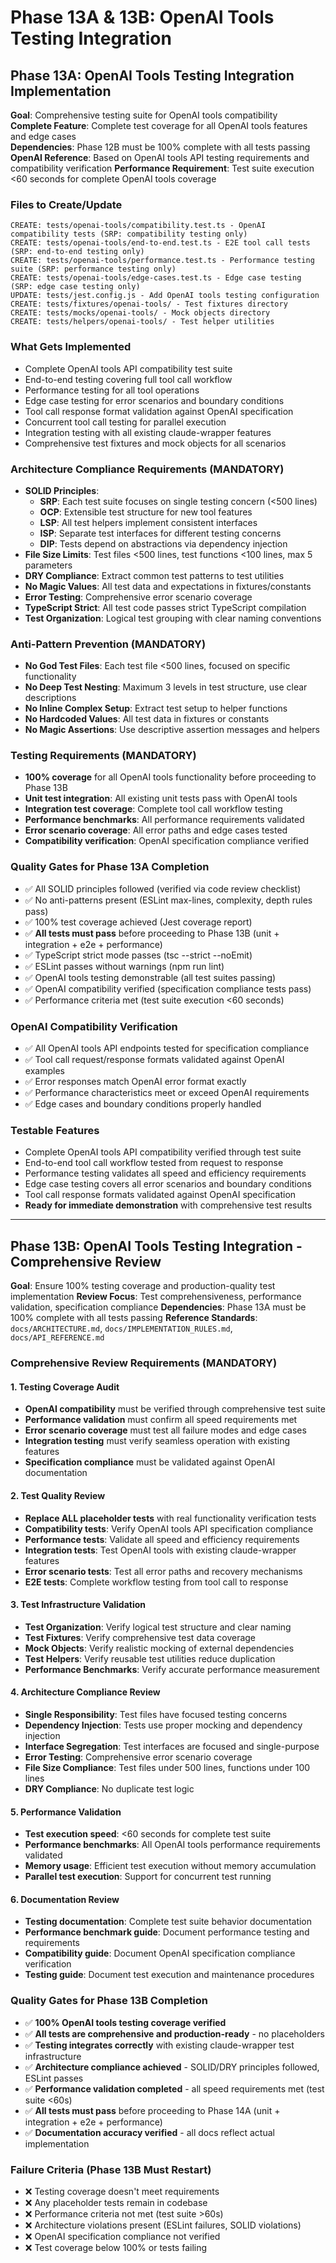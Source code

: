 # Phase 13A & 13B: OpenAI Tools Testing Integration

## Phase 13A: OpenAI Tools Testing Integration Implementation
**Goal**: Comprehensive testing suite for OpenAI tools compatibility  
**Complete Feature**: Complete test coverage for all OpenAI tools features and edge cases  
**Dependencies**: Phase 12B must be 100% complete with all tests passing
**OpenAI Reference**: Based on OpenAI tools API testing requirements and compatibility verification
**Performance Requirement**: Test suite execution <60 seconds for complete OpenAI tools coverage

### Files to Create/Update
```
CREATE: tests/openai-tools/compatibility.test.ts - OpenAI compatibility tests (SRP: compatibility testing only)
CREATE: tests/openai-tools/end-to-end.test.ts - E2E tool call tests (SRP: end-to-end testing only)
CREATE: tests/openai-tools/performance.test.ts - Performance testing suite (SRP: performance testing only)
CREATE: tests/openai-tools/edge-cases.test.ts - Edge case testing (SRP: edge case testing only)
UPDATE: tests/jest.config.js - Add OpenAI tools testing configuration
CREATE: tests/fixtures/openai-tools/ - Test fixtures directory
CREATE: tests/mocks/openai-tools/ - Mock objects directory
CREATE: tests/helpers/openai-tools/ - Test helper utilities
```

### What Gets Implemented
- Complete OpenAI tools API compatibility test suite
- End-to-end testing covering full tool call workflow
- Performance testing for all tool operations
- Edge case testing for error scenarios and boundary conditions
- Tool call response format validation against OpenAI specification
- Concurrent tool call testing for parallel execution
- Integration testing with all existing claude-wrapper features
- Comprehensive test fixtures and mock objects for all scenarios

### Architecture Compliance Requirements (MANDATORY)
- **SOLID Principles**: 
  - **SRP**: Each test suite focuses on single testing concern (<500 lines)
  - **OCP**: Extensible test structure for new tool features
  - **LSP**: All test helpers implement consistent interfaces
  - **ISP**: Separate test interfaces for different testing concerns
  - **DIP**: Tests depend on abstractions via dependency injection
- **File Size Limits**: Test files <500 lines, test functions <100 lines, max 5 parameters
- **DRY Compliance**: Extract common test patterns to test utilities
- **No Magic Values**: All test data and expectations in fixtures/constants
- **Error Testing**: Comprehensive error scenario coverage
- **TypeScript Strict**: All test code passes strict TypeScript compilation
- **Test Organization**: Logical test grouping with clear naming conventions

### Anti-Pattern Prevention (MANDATORY)
- **No God Test Files**: Each test file <500 lines, focused on specific functionality
- **No Deep Test Nesting**: Maximum 3 levels in test structure, use clear descriptions
- **No Inline Complex Setup**: Extract test setup to helper functions
- **No Hardcoded Values**: All test data in fixtures or constants
- **No Magic Assertions**: Use descriptive assertion messages and helpers

### Testing Requirements (MANDATORY)
- **100% coverage** for all OpenAI tools functionality before proceeding to Phase 13B
- **Unit test integration**: All existing unit tests pass with OpenAI tools
- **Integration test coverage**: Complete tool call workflow testing
- **Performance benchmarks**: All performance requirements validated
- **Error scenario coverage**: All error paths and edge cases tested
- **Compatibility verification**: OpenAI specification compliance verified

### Quality Gates for Phase 13A Completion
- ✅ All SOLID principles followed (verified via code review checklist)
- ✅ No anti-patterns present (ESLint max-lines, complexity, depth rules pass)
- ✅ 100% test coverage achieved (Jest coverage report)
- ✅ **All tests must pass** before proceeding to Phase 13B (unit + integration + e2e + performance)
- ✅ TypeScript strict mode passes (tsc --strict --noEmit)
- ✅ ESLint passes without warnings (npm run lint)
- ✅ OpenAI tools testing demonstrable (all test suites passing)
- ✅ OpenAI compatibility verified (specification compliance tests pass)
- ✅ Performance criteria met (test suite execution <60 seconds)

### OpenAI Compatibility Verification
- ✅ All OpenAI tools API endpoints tested for specification compliance
- ✅ Tool call request/response formats validated against OpenAI examples
- ✅ Error responses match OpenAI error format exactly
- ✅ Performance characteristics meet or exceed OpenAI requirements
- ✅ Edge cases and boundary conditions properly handled

### Testable Features
- Complete OpenAI tools API compatibility verified through test suite
- End-to-end tool call workflow tested from request to response
- Performance testing validates all speed and efficiency requirements
- Edge case testing covers all error scenarios and boundary conditions
- Tool call response formats validated against OpenAI specification
- **Ready for immediate demonstration** with comprehensive test results

---

## Phase 13B: OpenAI Tools Testing Integration - Comprehensive Review
**Goal**: Ensure 100% testing coverage and production-quality test implementation
**Review Focus**: Test comprehensiveness, performance validation, specification compliance
**Dependencies**: Phase 13A must be 100% complete with all tests passing
**Reference Standards**: `docs/ARCHITECTURE.md`, `docs/IMPLEMENTATION_RULES.md`, `docs/API_REFERENCE.md`

### Comprehensive Review Requirements (MANDATORY)

#### 1. Testing Coverage Audit
- **OpenAI compatibility** must be verified through comprehensive test suite
- **Performance validation** must confirm all speed requirements met
- **Error scenario coverage** must test all failure modes and edge cases
- **Integration testing** must verify seamless operation with existing features
- **Specification compliance** must be validated against OpenAI documentation

#### 2. Test Quality Review
- **Replace ALL placeholder tests** with real functionality verification tests
- **Compatibility tests**: Verify OpenAI tools API specification compliance
- **Performance tests**: Validate all speed and efficiency requirements
- **Integration tests**: Test OpenAI tools with existing claude-wrapper features
- **Error scenario tests**: Test all error paths and recovery mechanisms
- **E2E tests**: Complete workflow testing from tool call to response

#### 3. Test Infrastructure Validation
- **Test Organization**: Verify logical test structure and clear naming
- **Test Fixtures**: Verify comprehensive test data coverage
- **Mock Objects**: Verify realistic mocking of external dependencies
- **Test Helpers**: Verify reusable test utilities reduce duplication
- **Performance Benchmarks**: Verify accurate performance measurement

#### 4. Architecture Compliance Review
- **Single Responsibility**: Test files have focused testing concerns
- **Dependency Injection**: Tests use proper mocking and dependency injection
- **Interface Segregation**: Test interfaces are focused and single-purpose
- **Error Testing**: Comprehensive error scenario coverage
- **File Size Compliance**: Test files under 500 lines, functions under 100 lines
- **DRY Compliance**: No duplicate test logic

#### 5. Performance Validation
- **Test execution speed**: <60 seconds for complete test suite
- **Performance benchmarks**: All OpenAI tools performance requirements validated
- **Memory usage**: Efficient test execution without memory accumulation
- **Parallel test execution**: Support for concurrent test running

#### 6. Documentation Review
- **Testing documentation**: Complete test suite behavior documentation
- **Performance benchmark guide**: Document performance testing and requirements
- **Compatibility guide**: Document OpenAI specification compliance verification
- **Testing guide**: Document test execution and maintenance procedures

### Quality Gates for Phase 13B Completion
- ✅ **100% OpenAI tools testing coverage verified**
- ✅ **All tests are comprehensive and production-ready** - no placeholders
- ✅ **Testing integrates correctly** with existing claude-wrapper test infrastructure
- ✅ **Architecture compliance achieved** - SOLID/DRY principles followed, ESLint passes
- ✅ **Performance validation completed** - all speed requirements met (test suite <60s)
- ✅ **All tests must pass** before proceeding to Phase 14A (unit + integration + e2e + performance)
- ✅ **Documentation accuracy verified** - all docs reflect actual implementation

### Failure Criteria (Phase 13B Must Restart)
- ❌ Testing coverage doesn't meet requirements
- ❌ Any placeholder tests remain in codebase
- ❌ Performance criteria not met (test suite >60s)
- ❌ Architecture violations present (ESLint failures, SOLID violations)
- ❌ OpenAI specification compliance not verified
- ❌ Test coverage below 100% or tests failing